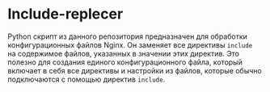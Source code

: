 # Include-replecer
Python скрипт из данного репозитория предназначен для обработки конфигурационных файлов Nginx. Он заменяет все директивы `include` на содержимое файлов, указанных в значении этих директив. Это полезно для создания единого конфигурационного файла, который включает в себя все директивы и настройки из файлов, которые обычно подключаются с помощью директив `include`.